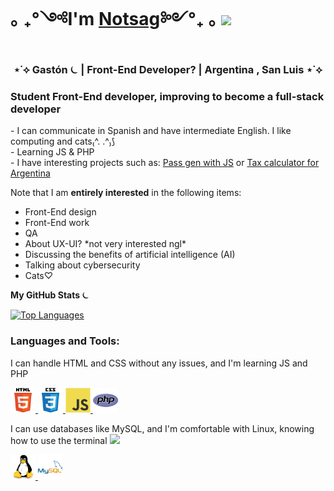 <h1>｡ ₊°༺I'm <a href="https://notsag.xyz/">Notsag</a>༻°₊ ｡ <img src="https://i.pinimg.com/originals/85/07/5e/85075e1992bd0141af194e72ecc973de.gif" width="60"> </h1>

<div align="center">
<h3>⋆˙⟡ Gastón ⏾ | Front-End Developer? | Argentina , San Luis ⋆˙⟡</h3>
</div>

<p align="center">
  <h3> Student Front-End developer, improving to become a full-stack developer</h3>
</p>

<p>
  - I can communicate in Spanish and have intermediate English. I like computing and cats₍^. .^₎⟆ <br>
  - Learning JS & PHP <br>
  - I have interesting projects such as: <a href="https://github.com/notsagxyz/Password-Generator">Pass gen with JS</a> or <a href="https://github.com/notsagxyz/Calculadora-De-Impuestos">Tax calculator for Argentina</a>
</p>

   
<p>Note that I am <b>entirely interested</b> in the following items:</p>
<ul>
	<li>Front-End design</li>
	<li>Front-End work</li>
	<li>QA</li>
      	<li>About UX-UI? *not very interested ngl*</li>
	<li>Discussing the benefits of artificial intelligence (AI)</li>
      	<li>Talking about cybersecurity</li>
	<li>Cats♡</li>

</ul>
  
<b>My GitHub Stats ⏾</b>

<a href="https://github.com/notsagxyz" align="left"><img src="https://github-readme-stats.vercel.app/api/top-langs/?username=notsagxyz&theme=dark&show_icons=true" alt="Top Languages" /></a>


<h3 align="left">Languages and Tools:</h3>

<p>I can handle HTML and CSS without any issues, and I'm learning JS and PHP</p>
<p align="left"> </a> <a href="https://www.w3.org/html/" target="_blank" rel="noreferrer"> <img src="https://raw.githubusercontent.com/devicons/devicon/master/icons/html5/html5-original-wordmark.svg" alt="html5" width="40" height="40"/> </a> </a> <a href="https://www.w3schools.com/css/" target="_blank" rel="noreferrer"> <img src="https://raw.githubusercontent.com/devicons/devicon/master/icons/css3/css3-original-wordmark.svg" alt="css3" width="40" height="40"/> <a href="https://developer.mozilla.org/en-US/docs/Web/JavaScript" target="_blank" rel="noreferrer"> <img src="https://raw.githubusercontent.com/devicons/devicon/master/icons/javascript/javascript-original.svg" alt="javascript" width="40" height="40"/> </a> <a href="https://www.php.net" target="_blank" rel="noreferrer"> <img src="https://raw.githubusercontent.com/devicons/devicon/master/icons/php/php-original.svg" alt="php" width="40" height="40"/> </a> 
  
<p>I can use databases like MySQL, and I'm comfortable with Linux, knowing how to use the terminal <img src="https://media.giphy.com/media/WUlplcMpOCEmTGBtBW/giphy.gif" width="20"></p>

 </p> <a href="https://www.linux.org/" target="_blank" rel="noreferrer"> <img src="https://raw.githubusercontent.com/devicons/devicon/master/icons/linux/linux-original.svg" alt="linux" width="40" height="40"/> </a> <a href="https://www.mysql.com/" target="_blank" rel="noreferrer"> <img src="https://raw.githubusercontent.com/devicons/devicon/master/icons/mysql/mysql-original-wordmark.svg" alt="mysql" width="40" height="40"/> </a>



